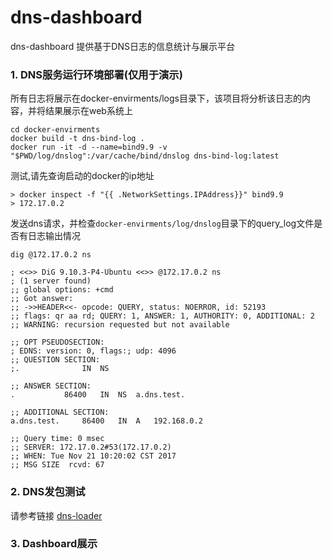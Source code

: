# dns-dashboard
dns-dashboard 提供基于DNS日志的信息统计与展示平台


### 1. DNS服务运行环境部署(仅用于演示)

所有日志将展示在docker-envirments/logs目录下，该项目将分析该日志的内容，并将结果展示在web系统上

```
cd docker-envirments
docker build -t dns-bind-log .
docker run -it -d --name=bind9.9 -v "$PWD/log/dnslog":/var/cache/bind/dnslog dns-bind-log:latest 
```

测试,请先查询启动的docker的ip地址
```
> docker inspect -f "{{ .NetworkSettings.IPAddress}}" bind9.9
> 172.17.0.2
```
发送dns请求，并检查`docker-envirments/log/dnslog`目录下的query_log文件是否有日志输出情况

```
dig @172.17.0.2 ns

; <<>> DiG 9.10.3-P4-Ubuntu <<>> @172.17.0.2 ns
; (1 server found)
;; global options: +cmd
;; Got answer:
;; ->>HEADER<<- opcode: QUERY, status: NOERROR, id: 52193
;; flags: qr aa rd; QUERY: 1, ANSWER: 1, AUTHORITY: 0, ADDITIONAL: 2
;; WARNING: recursion requested but not available

;; OPT PSEUDOSECTION:
; EDNS: version: 0, flags:; udp: 4096
;; QUESTION SECTION:
;.				IN	NS

;; ANSWER SECTION:
.			86400	IN	NS	a.dns.test.

;; ADDITIONAL SECTION:
a.dns.test.		86400	IN	A	192.168.0.2

;; Query time: 0 msec
;; SERVER: 172.17.0.2#53(172.17.0.2)
;; WHEN: Tue Nov 21 10:20:02 CST 2017
;; MSG SIZE  rcvd: 67

```


### 2. DNS发包测试

请参考链接 [dns-loader](https://github.com/zhangmingkai4315/dns-loader)

### 3. Dashboard展示




